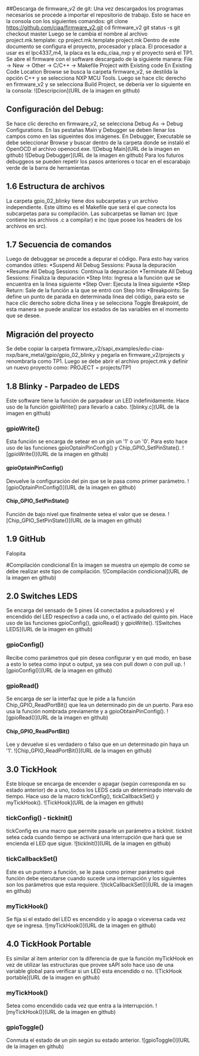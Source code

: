 ##Descarga de firmware_v2 de git:
Una vez descargados los programas necesarios se procede a importar el repositorio de trabajo.
Esto se hace en la consola con los siguientes comandos:
git clone  https://github.com/ciaa/firmware_v2.git
cd firmware_v2
git status -s
git checkout master
Luego se le cambia el nombre al archivo project.mk.template:
cp project.mk.template project.mk
Dentro de este documento se configura el proyecto, procesador y placa. 
El procesador a usar es el lpc4337_m4, la placa es la edu_ciaa_nxp y el proyecto será el TP1.
Se abre el firmware con el software descargado de la siguiente manera:
File -> New -> Other -> C/C++ -> Makefile Project with Existing code
En Existing Code Location Browse se busca la carpeta firmware_v2, se destilda la opción C++ y se selecciona NXP MCU Tools.
Luego se hace clic derecho en firmware_v2 y se selecciona Build Project, se debería ver lo siguiente en la consola:
![Descripcion](URL de la imagen en github)

## Configuración del Debug:
Se hace clic derecho en firmware_v2, se selecciona Debug As -> Debug Configurations. En las pestañas Main y Debugger se deben llenar los campos como en las sigueintes dos imágenes.
En Debugger, Executable se debe seleccionar Browse y buscar dentro de la carpeta donde se instaló el OpenOCD el archivo openocd.exe.
![Debug Main](URL de la imagen en github)
![Debug Debugger](URL de la imagen en github)
Para los futuros debuggeos se pueden repetir los pasos anteriores o tocar en el escarabajo verde de la barra de herramientas

## 1.6 Estructura de archivos
La carpeta gpio_02_blinky tiene dos subcarpetas y un archivo independiente. Este último es el Makefile que será el que conecta los subcarpetas para su compilación. Las subcarpetas se llaman src (que contiene los archivos .c a compilar) e inc (que posee los headers de los archivos en src). 
 
## 1.7 Secuencia de comandos
Luego de debuggear se procede a depurar el código. Para esto hay varios comandos útiles:
*Suspend All Debug Sessions: Pausa la depuración
*Resume All Debug Sessions: Continua la depuración
*Terminate All Debug Sessions: Finaliza la depuración
*Step Into: Ingresa a la función que se encuentra en la linea siguiente
*Step Over: Ejecuta la línea siguiente
*Step Return: Sale de la función a la que se entró con Step Into
*Breakpoints: Se define un punto de parada en determinada línea del código, para esto se hace clic derecho sobre dicha línea y se selecciona Toggle Breakpoint, de esta manera se puede analizar los estados de las variables en el momento que se desee.

## Migración del proyecto
Se debe copiar la carpeta firmware_v2/sapi_examples/edu-ciaa-nxp/bare_metal/gpio/gpio_02_blinky y pegarla en firmware_v2/projects y renombrarla como TP1. Luego se debe abrir el archivo project.mk y definir un nuevo proyecto como:
PROJECT = projects/TP1

## 1.8 Blinky - Parpadeo de LEDS
Este software tiene la función de parpadear un LED indefinidamente. Hace uso de la función gpioWrite() para llevarlo a cabo.
![blinky.c](URL de la imagen en github)

### gpioWrite()
Esta función se encarga de setear en un pin un '1' o  un '0'. Para esto hace uso de las funciones gpioOptainPinConfig() y Chip_GPIO_SetPinState().
![gpioWrite()](URL de la imagen en github)

#### gpioOptainPinConfig()
Devuelve la configuración del pin que se le pasa como primer parámetro.
![gpioOptainPinConfig()](URL de la imagen en github)

#### Chip_GPIO_SetPinState()
Función de bajo nivel que finalmente setea el valor que se desea.
![Chip_GPIO_SetPinState()](URL de la imagen en github)

## 1.9 GitHub
Falopita

#Compilación condicional
En la imagen se muestra un ejemplo de como se debe realizar este tipo de compilación.
![Compilación condicional](URL de la imagen en github)


## 2.0 Switches LEDS
Se encarga del sensado de 5 pines (4 conectados a pulsadores) y el encendido del LED respectivo a cada uno, o el activado del quinto pin. Hace uso de las funciones gpioConfig(), gpioRead() y gpioWrite().
![Switches LEDS](URL de la imagen en github)

### gpioConfig()
Recibe como parámetros qué pin desea configurar y en qué modo, en base a esto lo setea como input o output, ya sea con pull down o con pull up.
![gpioConfig()](URL de la imagen en github)

### gpioRead()
Se encarga de ser la interfaz que le pide a la función Chip_GPIO_ReadPortBit() que lea un determinado pin de un puerto. Para eso usa la función nombrada previamente y a gpioObtainPinConfig().
![gpioRead()](URL de la imagen en github)

#### Chip_GPIO_ReadPortBit()
Lee y devuelve si es verdadero o falso que en un determinado pin haya un '1'.
![Chip_GPIO_ReadPortBit()](URL de la imagen en github)

## 3.0 TickHook
Este bloque se encarga de encender o apagar (según corresponda en su estado anterior) de a uno, todos los LEDS  cada un determinado intervalo de tiempo. Hace uso de la macro tickConfig(), tickCallbackSet() y myTickHook().
![TickHook](URL de la imagen en github)


### tickConfig() - tickInit()
tickConfig es una macro que permite pasarle un parámetro a tickInit. tickInit setea cada cuando tiempo se activará una interrupción que hará que se encienda el LED que sigue.
![tickInit()](URL de la imagen en github)


### tickCallbackSet()
Este es un puntero a función, se le pasa como primer parámetro qué función debe ejecutarse cuando sucede una interrupción y los siguientes son los parámetros que esta requiere.
![tickCallbackSet()](URL de la imagen en github)

### myTickHook()
Se fija si el estado del LED es encendido y lo apaga o viceversa cada vez qye se ingresa.
![myTickHook()](URL de la imagen en github)

## 4.0 TickHook Portable
Es similar al item anterior con la diferencia de que la función myTickHook en vez de utilizar las estructuras que provee sAPI solo hace uso de una variable global para verificar si un LED esta encendido o no.
![TickHook portable](URL de la imagen en github)

### myTickHook()
Setea como encendido cada vez que entra a la interrupción.
![myTickHook()](URL de la imagen en github)

### gpioToggle()
Conmuta el estado de un pin según su estado anterior.
![gpioToggle()](URL de la imagen en github)
